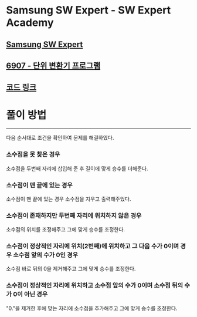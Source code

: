 # Samsung SW Expert - SW Expert Academy
[Samsung SW Expert](https://www.swexpertacademy.com)
-------------------------------------------
[6907 - 단위 변환기 프로그램](https://www.swexpertacademy.com/main/code/problem/problemDetail.do?contestProbId=AWh4GaY6EkEDFAXp&categoryId=AWh4GaY6EkEDFAXp&categoryType=CODE)
-------------------------------------------
[코드 링크](https://github.com/kh030728/SW-expert-academy-study-storage/blob/master/kh030728/6907/6907.cpp)
-------------------------------------------
# 풀이 방법
-------------------------------------------
다음 순서대로 조건을 확인하여 문제를 해결하였다.
### 소수점을 못 찾은 경우
소수점을 두번째 자리에 삽입해 준 후 길이에 맞게 승수를 더해준다.
### 소수점이 맨 끝에 있는 경우
소수점이 맨 끝에 있는 경우 소수점을 지우고 출력해주었다.
### 소수점이 존재하지만 두번째 자리에 위치하지 않은 경우
소수점의 위치를 조정해주고 그에 맞게 승수를 조정한다.
### 소수점이 정상적인 자리에 위치(2번째)에 위치하고 그 다음 수가 0이며 경우 소수점 앞의 수가 0인 경우
소수점 바로 뒤의 0을 제거해주고 그에 맞게 승수를 조정한다.
### 소수점이 정상적인 자리에 위치하고 소수점 앞의 수가 0이며 소수점 뒤의 수가 0이 아닌 경우
"0."을 제거한 후에 맞는 자리에 소수점을 추가해주고 그에 맞게 승수를 조정한다.